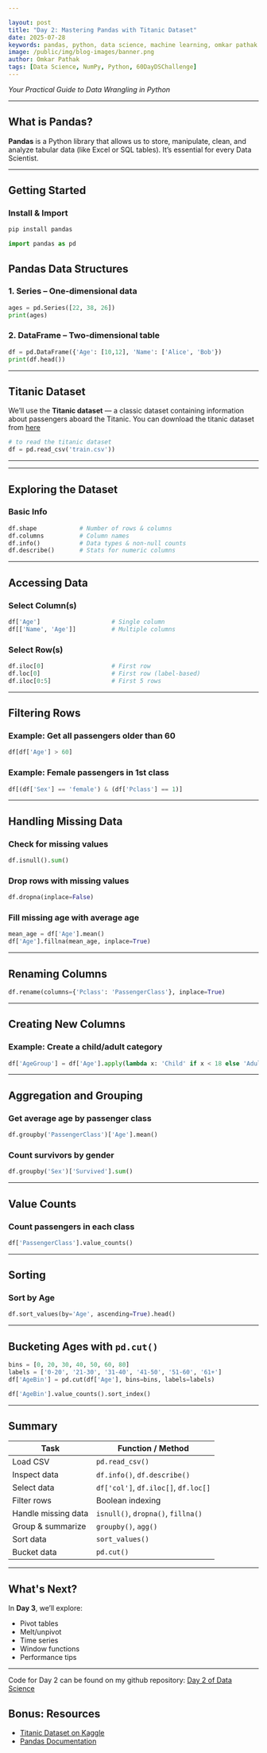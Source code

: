 ```yaml
---

layout: post
title: "Day 2: Mastering Pandas with Titanic Dataset"
date: 2025-07-28
keywords: pandas, python, data science, machine learning, omkar pathak python, omkar pathak data science
image: /public/img/blog-images/banner.png
author: Omkar Pathak
tags: [Data Science, NumPy, Python, 60DayDSChallenge]
---
```


*Your Practical Guide to Data Wrangling in Python*

---

## What is Pandas?

**Pandas** is a Python library that allows us to store, manipulate, clean, and analyze tabular data (like Excel or SQL tables). It’s essential for every Data Scientist.

---

## Getting Started

### Install & Import
```bash
pip install pandas
```

```python
import pandas as pd
```


## Pandas Data Structures

### 1. **Series** – One-dimensional data
```python
ages = pd.Series([22, 38, 26])
print(ages)
```

### 2. **DataFrame** – Two-dimensional table
```python
df = pd.DataFrame({'Age': [10,12], 'Name': ['Alice', 'Bob'})
print(df.head())
```

---

## Titanic Dataset

We’ll use the **Titanic dataset** — a classic dataset containing information about passengers aboard the Titanic.
You can download the titanic dataset from [here](https://www.kaggle.com/c/titanic/data)

```python
# to read the titanic dataset
df = pd.read_csv('train.csv'))
```

---

---

## Exploring the Dataset

### Basic Info
```python
df.shape            # Number of rows & columns
df.columns          # Column names
df.info()           # Data types & non-null counts
df.describe()       # Stats for numeric columns
```

---

## Accessing Data

### Select Column(s)
```python
df['Age']                    # Single column
df[['Name', 'Age']]          # Multiple columns
```

### Select Row(s)
```python
df.iloc[0]                   # First row
df.loc[0]                    # First row (label-based)
df.iloc[0:5]                 # First 5 rows
```

---

## Filtering Rows

### Example: Get all passengers older than 60
```python
df[df['Age'] > 60]
```

### Example: Female passengers in 1st class
```python
df[(df['Sex'] == 'female') & (df['Pclass'] == 1)]
```

---

## Handling Missing Data

### Check for missing values
```python
df.isnull().sum()
```

### Drop rows with missing values
```python
df.dropna(inplace=False)
```

### Fill missing age with average age
```python
mean_age = df['Age'].mean()
df['Age'].fillna(mean_age, inplace=True)
```

---

## Renaming Columns

```python
df.rename(columns={'Pclass': 'PassengerClass'}, inplace=True)
```

---

## Creating New Columns

### Example: Create a child/adult category
```python
df['AgeGroup'] = df['Age'].apply(lambda x: 'Child' if x < 18 else 'Adult')
```

---

## Aggregation and Grouping

### Get average age by passenger class
```python
df.groupby('PassengerClass')['Age'].mean()
```

### Count survivors by gender
```python
df.groupby('Sex')['Survived'].sum()
```

---

## Value Counts

### Count passengers in each class
```python
df['PassengerClass'].value_counts()
```

---

## Sorting

### Sort by Age
```python
df.sort_values(by='Age', ascending=True).head()
```

---

## Bucketing Ages with `pd.cut()`

```python
bins = [0, 20, 30, 40, 50, 60, 80]
labels = ['0-20', '21-30', '31-40', '41-50', '51-60', '61+']
df['AgeBin'] = pd.cut(df['Age'], bins=bins, labels=labels)

df['AgeBin'].value_counts().sort_index()
```

---

## Summary

| Task                     | Function / Method                    |
|--------------------------|--------------------------------------|
| Load CSV                 | `pd.read_csv()`                      |
| Inspect data             | `df.info()`, `df.describe()`         |
| Select data              | `df['col']`, `df.iloc[]`, `df.loc[]` |
| Filter rows              | Boolean indexing                     |
| Handle missing data      | `isnull()`, `dropna()`, `fillna()`   |
| Group & summarize        | `groupby()`, `agg()`                 |
| Sort data                | `sort_values()`                      |
| Bucket data              | `pd.cut()`                           |

---

## What's Next?

In **Day 3**, we’ll explore:

- Pivot tables
- Melt/unpivot
- Time series
- Window functions
- Performance tips

---

Code for Day 2 can be found on my github repository: [Day 2 of Data Science]([https://github.com/OmkarPathak/data-science-notes/blob/main/Day%201%20-%20Numpy%20operations.ipynb](https://github.com/OmkarPathak/data-science-notes/blob/main/Day%202%20-%20Exploring%20Data%20using%20Pandas.ipynb))

## Bonus: Resources

- [Titanic Dataset on Kaggle](https://www.kaggle.com/c/titanic/data)
- [Pandas Documentation](https://pandas.pydata.org/docs/)
